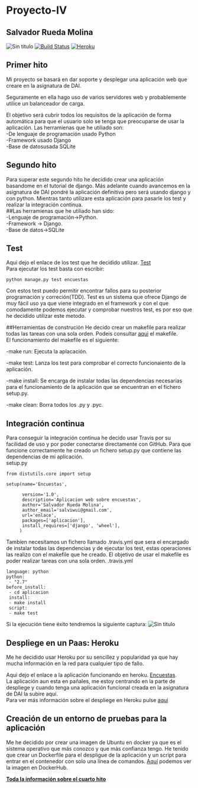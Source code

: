 # Proyecto-IV
## Salvador Rueda Molina
![Sin titulo](https://travis-ci.org/srmf9/Proyecto-IV.svg?branch=master) [![Build Status](https://snap-ci.com/srmf9/Proyecto-IV/branch/master/build_image)](https://snap-ci.com/srmf9/Proyecto-IV/branch/master) [![Heroku](https://www.herokucdn.com/deploy/button.png)](http://encuesta.herokuapp.com/)   
## Primer hito
Mi proyecto se basará en dar soporte y desplegar  una aplicación web que creare en la asignatura de DAI.

Seguramente en ella hago uso de varios servidores web y probablemente  utilice un balanceador de carga.

El objetivo será cubrir todos los requisitos de la aplicación de forma automática para que el usuario solo se tenga que preocuparse de usar la aplicación.
Las herramienas que he utiliado son:     
-De lenguaje de programación usado Python    
-Framework usado Django  
-Base de datosusada SQLite  

## Segundo hito  
 Para superar este segundo hito he decidido crear una aplicación basandome en el tutorial de django. Más adelante cuando avancemos en la asignatura de DAI pondré la aplicación definitiva pero será usando django y con python. Mientras tanto utilizare esta aplicación para pasarle los test y realizar la integración continua.  
##Las herramienas que he utiliado han sido:  
-Lenguaje de programación->Python.  
-Framework -> Django.  
-Base de datos->SQLite

## Test 
Aqui dejo el enlace de los test que he decidido utilizar. [Test](aplicacion/encuestas/test.py)  
Para ejecutar los test basta con escribir:   
~~~
python manage.py test encuestas 
~~~
Con estos test puedo permitir encontrar fallos para su posterior programación y correción(TDD).
Test es un sistema que ofrece Django de muy fácil uso ya que viene integrado en el framework y con el que comodamente podemos ejecutar y comprobar nuestros test, es por eso que he decidido utilizar este metodo. 

##Herramientas de construción
He decido crear un makefile para realizar todas las tareas con una sola orden. Podeis consultar [aqui](aplicacion/encuestas/Makefile) el makefile.  
El funcionamiento del makefile es el siguiente:  
  
-make run: Ejecuta la aplacación.  

-make test: Lanza los test para comprobar el correcto funcionaiento de la aplicación.  

-make install: Se encarga de instalar todas las dependencias necesarias para el funcionamiento de la aplicación que se encuentran en el fichero setup.py.   

-make clean: Borra todos los .py y .pyc.
## Integración continua
Para conseguir la integración continua he decido usar Travis por su facilidad de uso y por poder conectarse directamente con GitHub.
Para que funcione correctamente he creado un fichero setup.py que contiene las dependencias de mi aplicación.  
setup.py 
~~~ 
from distutils.core import setup

setup(name='Encuestas',

      version='1.0',
      description='Aplicacion web sobre encuestas',
      author='Salvador Rueda Molina',
      author_email='salviwui@gmail.com',
      url='enlace',
      packages=['aplicacion'],
      install_requires=['django', 'wheel'],
     )
~~~

Tambíen necesitamos un fichero llamado .travis.yml que sera el encargado de instalar todas las dependencias y de ejecutar  los test, estas operaciones las realizo con el makefile que he creado. El objetivo de usar el makefile es poder realizar tareas con una sola orden. 
.travis.yml  
~~~
language: python
python:
 - "2.7"
before_install:
 - cd aplicacion
 install:
 - make install
 script:
 - make test
~~~

Si la ejecución tiene éxito tendremos la siguiente captura:
![Sin titulo](http://i1028.photobucket.com/albums/y349/Salva_Rueda/Eje8_zps3sfezoti.png)  


## Despliege en un Paas: Heroku  

Me he decidido usar Heroku por su sencillez y popularidad ya que hay mucha información en la red para cualquier tipo de fallo.

Aqui dejo el enlace a la aplicación funcionando en heroku. [Encuestas](http://encuesta.herokuapp.com/).  
La aplicación aun esta en pañales, me estoy centrando en la parte de despliege y  cuando tenga una aplicación funcional creada en la asignatura de DAI la subire aquí.  
Para ver más información sobre el despliege en Heroku pulse [aqui](https://github.com/srmf9/Proyecto-IV/blob/master/documentos/despliege.md)


## Creación de un entorno de pruebas para la aplicación
Me he decidido por crear una imagen de Ubuntu en docker ya que es el sistema operativo que más conozco y que más confianza tengo. He tenido que crear un Dockerfile para el despligue de la aplicación y un script para entrar en el contenedor con solo una línea de comandos.  [Aquí](https://hub.docker.com/r/srmf9/proyecto-iv/) podemos ver la imagen en DockerHub.

[**Toda la información sobre el cuarto hito**](https://github.com)
